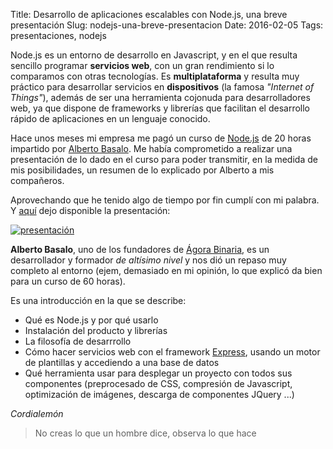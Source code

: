 Title:  Desarrollo de aplicaciones escalables con Node.js, una breve presentación
Slug: nodejs-una-breve-presentacion
Date: 2016-02-05
Tags:  presentaciones, nodejs

<!-- PELICAN_BEGIN_SUMMARY -->
Node.js es un entorno de desarrollo en Javascript, y en el que resulta sencillo programar **servicios web**, con un gran rendimiento si lo comparamos con otras tecnologías.  Es **multiplataforma** y resulta muy práctico para desarrollar servicios en **dispositivos** (la famosa *"Internet of Things"*), además de ser una herramienta cojonuda para desarrolladores web, ya que dispone de frameworks y librerías que facilitan el desarrollo rápido de aplicaciones en un lenguaje conocido.

Hace unos meses mi empresa me pagó un curso de [Node.js](https://nodejs.org/en/) de 20 horas impartido por [Alberto Basalo](http://www.albertobasalo.com/). Me había comprometido a realizar una presentación de lo dado en el curso para poder transmitir, en la medida de mis posibilidades, un resumen de lo explicado por Alberto a mis compañeros.  

Aprovechando que he tenido algo de tiempo por fin cumplí con mi palabra. Y [aquí](/docs/presentacion_nodejs) dejo disponible la presentación:

[![presentación]({filename}/images/aplicaciones_escalables_con_nodejs.png)](/docs/presentacion_nodejs)

<!-- PELICAN_END_SUMMARY -->

**Alberto Basalo**, uno de los fundadores de [Ágora Binaria](http://agorabinaria.com/), es un desarrollador y formador *de altísimo nivel* y nos dió un repaso muy completo al entorno (ejem, demasiado en mi opinión, lo que explicó da bien para un curso de 60 horas).

Es una introducción en la que se describe:

* Qué es Node.js y por qué usarlo
* Instalación del producto y librerías
* La filosofía de desarrrollo
* Cómo hacer servicios web con el framework [Express](https://www.npmjs.com/package/express), usando un motor de plantillas y accediendo a una base de datos
* Qué herramienta usar para desplegar un proyecto con todos sus componentes (preprocesado de CSS, compresión de Javascript, optimización de imágenes, descarga de componentes JQuery ...)

*Cordialemón*

> No creas lo que un hombre dice, observa lo que hace
